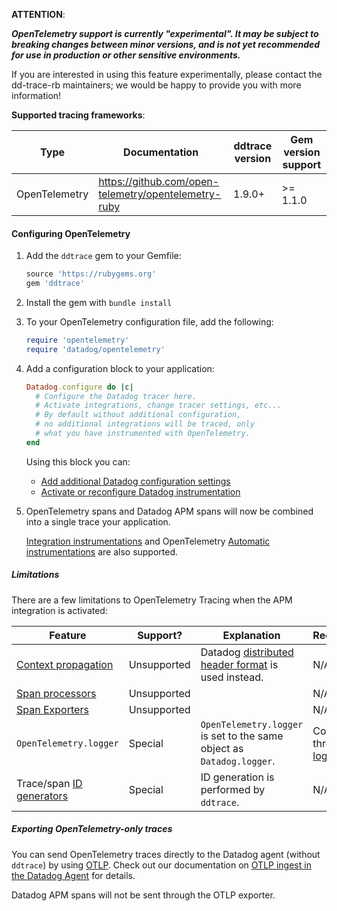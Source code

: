 
**ATTENTION**:

***OpenTelemetry support is currently "experimental". It may be subject to breaking changes between minor versions, and is not yet recommended for use in production or other sensitive environments.***

If you are interested in using this feature experimentally, please contact the dd-trace-rb maintainers; we would be happy to provide you with more information!

**Supported tracing frameworks**:

| Type          | Documentation                                        | ddtrace version | Gem version support |
| ------------- | ---------------------------------------------------- | --------------- | ------------------- |
| OpenTelemetry | https://github.com/open-telemetry/opentelemetry-ruby | 1.9.0+          | >= 1.1.0            |

#### Configuring OpenTelemetry

1. Add the `ddtrace` gem to your Gemfile:

    ```ruby
    source 'https://rubygems.org'
    gem 'ddtrace'
    ```

1. Install the gem with `bundle install`
1. To your OpenTelemetry configuration file, add the following:

    ```ruby
    require 'opentelemetry'
    require 'datadog/opentelemetry'
    ```

1. Add a configuration block to your application:

    ```ruby
    Datadog.configure do |c|
      # Configure the Datadog tracer here.
      # Activate integrations, change tracer settings, etc...
      # By default without additional configuration,
      # no additional integrations will be traced, only
      # what you have instrumented with OpenTelemetry.
    end
    ```

   Using this block you can:

    - [Add additional Datadog configuration settings](#additional-configuration)
    - [Activate or reconfigure Datadog instrumentation](#integration-instrumentation)

1. OpenTelemetry spans and Datadog APM spans will now be combined into a single trace your application.

   [Integration instrumentations](#integration-instrumentation) and OpenTelemetry [Automatic instrumentations](https://opentelemetry.io/docs/instrumentation/ruby/automatic/) are also supported.

##### Limitations

There are a few limitations to OpenTelemetry Tracing when the APM integration is activated:

| Feature                                                                                                    | Support?    | Explanation                                                                       | Recommendation                                       |   |
|------------------------------------------------------------------------------------------------------------|-------------|-----------------------------------------------------------------------------------|------------------------------------------------------|---|
| [Context propagation](https://opentelemetry.io/docs/instrumentation/ruby/manual/#context-propagation)      | Unsupported | Datadog [distributed header format](#distributed-header-formats) is used instead. | N/A                                                  |   |
| [Span processors](https://opentelemetry.io/docs/reference/specification/trace/sdk/#span-processor)         | Unsupported |                                                                                   | N/A                                                  |   |
| [Span Exporters](https://opentelemetry.io/docs/reference/specification/trace/sdk/#span-exporter)           | Unsupported |                                                                                   | N/A                                                  |   |
| `OpenTelemetry.logger`                                                                                     | Special     | `OpenTelemetry.logger` is set to the same object as `Datadog.logger`.             | Configure through [Custom logging](#custom-logging). |   |
| Trace/span [ID generators](https://opentelemetry.io/docs/reference/specification/trace/sdk/#id-generators) | Special     | ID generation is performed by `ddtrace`.                                          | N/A                                                  |   |

##### Exporting OpenTelemetry-only traces

You can send OpenTelemetry traces directly to the Datadog agent (without `ddtrace`) by using [OTLP](https://open-telemetry.github.io/opentelemetry-ruby/opentelemetry-exporter-otlp/latest).
Check out our documentation on [OTLP ingest in the Datadog Agent](https://docs.datadoghq.com/tracing/setup_overview/open_standards/#otlp-ingest-in-datadog-agent) for details.

Datadog APM spans will not be sent through the OTLP exporter.